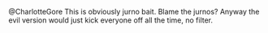 @CharlotteGore This is obviously jurno bait. Blame the jurnos? Anyway the evil version would just kick everyone off all the time, no filter.